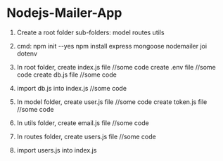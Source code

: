 # Nodejs-Mailer-App
1. Create a root folder
	sub-folders: 
	 model
	 routes
	 utils

2. cmd:
	npm init --yes
	npm install express mongoose nodemailer joi dotenv

3. In root folder,
	create index.js file	//some code
	create .env file	     //some code
	create db.js file	    //some code
	
4. import db.js into index.js	  //some code

5. In model folder,
	create user.js file	//some code
	create token.js file	//some code

6. In utils folder,
	create email.js file	//some code

7. In routes folder,
	create users.js file	//some code

8. import users.js into index.js
